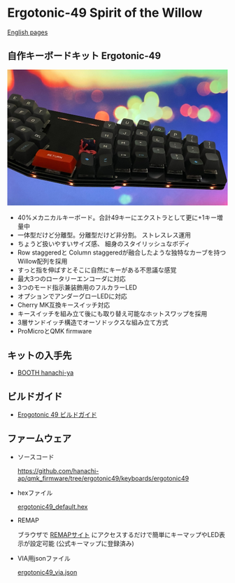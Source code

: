 # Ergotonic-49 Spirit of the Willow
 
[English pages](https://translate.google.com/translate?hl=&sl=ja&tl=en&u=https%3A%2F%2Fhanachi-ap.github.io%2Fergotonic49_docs%2F&sandbox=1)

## 自作キーボードキット Ergotonic-49 

![](docs/img/img1.jpg)

- 40%メカニカルキーボード。合計49キーにエクストラとして更に+1キー増量中
- 一体型だけど分離型。分離型だけど非分割。 ストレスレス運用
- ちょうど扱いやすいサイズ感、 細身のスタイリッシュなボディ
- Row staggeredと Column staggeredが融合したような独特なカーブを持つWillow配列を採用
- すっと指を伸ばすとそこに自然にキーがある不思議な感覚
- 最大3つのロータリーエンコーダに対応
- 3つのモード指示兼装飾用のフルカラーLED
- オプションでアンダーグローLEDに対応
- Cherry MK互換キースイッチ対応
- キースイッチを組み立て後にも取り替え可能なホットスワップを採用
- 3層サンドイッチ構造でオーソドックスな組み立て方式
- ProMicroとQMK firmware


## キットの入手先

 - [BOOTH hanachi-ya](https://hanachiya.booth.pm/items/3040189)

## ビルドガイド

 -  [Erogotonic 49 ビルドガイド](https://hanachi-ap.github.io/ergotonic49_docs/docs/)

## ファームウェア

 - ソースコード
   
   https://github.com/hanachi-ap/qmk_firmware/tree/ergotonic49/keyboards/ergotonic49

- hexファイル

   [ergotonic49_default.hex](lib/ergotonic49_default.hex)

- REMAP
  
  ブラウザで [REMAPサイト](https://remap-keys.app/) にアクセスするだけで簡単にキーマップやLED表示が設定可能 (公式キーマップに登録済み)


- VIA用jsonファイル
  
  [ergotonic49_via.json](lib/ergotonic49_via.json)
